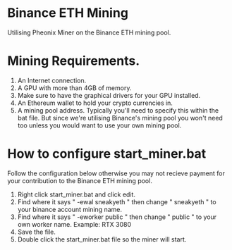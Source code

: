 # Binance ETH Mining
Utilising Pheonix Miner on the Binance ETH mining pool.

# Mining Requirements.

1. An Internet connection.
2. A GPU with more than 4GB of memory.
3. Make sure to have the graphical drivers for your GPU installed.
4. An Ethereum wallet to hold your crypto currencies in.
5. A mining pool address. Typically you'll need to specify this within the bat file. 
But since we're utilising Binance's mining pool you won't need too unless you would
want to use your own mining pool.

# How to configure start_miner.bat
Follow the configuration below otherwise you may not recieve payment for your contribution to the Binance ETH mining pool.

1. Right click start_miner.bat and click edit.
2. Find where it says " -ewal sneakyeth " then change " sneakyeth " to your binance account mining name.
3. Find where it says " -eworker public " then change " public " to your own worker name. Example: RTX 3080
4. Save the file.
5. Double click the start_miner.bat file so the miner will start.
